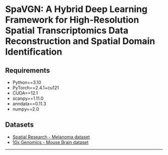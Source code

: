 # SpaVGN: A Hybrid Deep Learning Framework for High-Resolution Spatial Transcriptomics Data Reconstruction and Spatial Domain Identification

## Requirements
- Python==3.10  
- PyTorch==2.4.1+cu121  
- CUDA==12.1  
- scanpy==1.11.0  
- anndata==0.11.3  
- numpy==2.0

## Datasets

- [Spatial Research - Melanoma dataset](https://www.spatialresearch.org/resources-published-datasets/doi-10-1158-0008-5472-can-18-0747/)
- [10x Genomics - Mouse Brain dataset](https://www.10xgenomics.com/resources/datasets)


---

